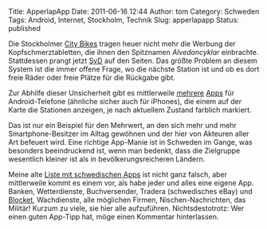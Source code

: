 Title: ApperlapApp
Date: 2011-06-16 12:44
Author: tom
Category: Schweden
Tags: Android, Internet, Stockholm, Technik
Slug: apperlapapp
Status: published

Die Stockholmer [City Bikes](http://www.citybikes.se/) tragen heuer
nicht mehr die Werbung der Kopfschmerztabletten, die ihnen den
Spitznamen *Alvedoncyklar* einbrachte. Stattdessen prangt jetzt
[SvD](http://www.svd.se) auf den Seiten. Das größte Problem an diesem
System ist die immer offene Frage, wo die nächste Station ist und ob es
dort freie Räder oder freie Plätze für die Rückgabe gibt.

Zur Abhilfe dieser Unsicherheit gibt es mittlerweile
[mehrere](https://market.android.com/details?id=com.littlefluffytoys.cyclehire)
[Apps](https://market.android.com/details?id=net.appified.citybikes) für
Android-Telefone (ähnliche sicher auch für iPhones), die einem auf der
Karte die Stationen anzeigen, je nach aktuellem Zustand farblich
markiert.

Das ist nur ein Beispiel für den Mehrwert, an den sich mehr und mehr
Smartphone-Besitzer im Alltag gewöhnen und der hier von Akteuren aller
Art befeuert wird. Eine richtige App-Manie ist in Schweden im Gange, was
besonders beeindruckend ist, wenn man bedenkt, dass die Zielgruppe
wesentlich kleiner ist als in bevölkerungsreicheren Ländern.

Meine alte [Liste mit schwedischen
Apps](http://www.fiket.de/2010/03/02/schwedische-android-apps/) ist
nicht ganz falsch, aber mittlerweile kommt es einem vor, als habe jeder
und alles eine eigene App. Banken, Wetterdienste, Buchversender, Tradera
(schwedisches eBay) und
[Blocket](http://www.fiket.de/2009/01/27/blocket/), Wachdienste, alle
möglichen Firmen, Nischen-Nachrichten, das Militär! Kurzum zu viele, sie
hier alle aufzuführen. Nichtsdestotrotz: Wer einen guten App-Tipp hat,
möge einen Kommentar hinterlassen.

